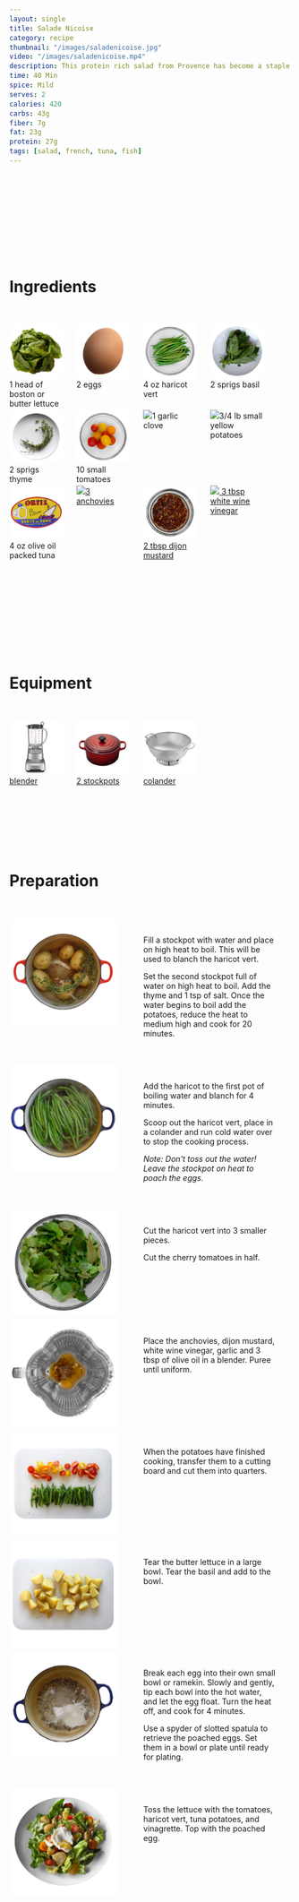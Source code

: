 ```yaml
---
layout: single
title: Salade Nicoise
category: recipe
thumbnail: "/images/saladenicoise.jpg"
video: "/images/saladenicoise.mp4"
description: This protein rich salad from Provence has become a staple of brasseries all over France. Made with Spanish oil cured tuna, French anchovies, a soft boiled egg and a tangy vinaigrette- we've pumped up the flavor in this classic French dish. 
time: 40 Min
spice: Mild
serves: 2
calories: 420
carbs: 43g
fiber: 7g
fat: 23g
protein: 27g
tags: [salad, french, tuna, fish]
---
```



<div id= "ingredienthdr">
<h1>Ingredients</h1>
</div>

<div id="ingredients">
<div id="ingredientone"><img src="/images/bostonlettuce.jpeg"/> 1 head of boston or butter lettuce </div>
<div id="ingredienttwo"><img src="/images/egg.jpeg"/>2 eggs</div>
<div id="ingredienttwo"><img src="/images/haricotvert.jpeg"/>4 oz haricot vert</div>
<div id="ingredientfour"><img src="/images/basil.jpeg"/>2 sprigs basil</div>
</div>

<div id="ingredients">
<div id="ingredientone"><img src="/images/thyme.jpeg"/>2 sprigs thyme</div>
<div id="ingredienttwo"><img src="/images/cherrytomatoes.jpeg"/>10 small tomatoes</div>
<div id="ingredientthree"><img src="/images/1garlic.jpeg"/>1 garlic clove</div>
<div id="ingredientfour"><img src="/images/smallpotatoes.jpeg"/>3/4 lb small yellow potatoes</div>
</div>

<div id="ingredients">
<div id="ingredientone"><img src="/images/bonitotuna.jpeg"/>4 oz olive oil packed tuna</div>
<div id="ingredienttwo"><a href=""><img src="/images/3anchovies.jpeg"/>3 anchovies</a></div>
<div id="ingredientthree"><a href=""><img src="/images/dijon.jpeg"/>2 tbsp dijon mustard</a></div>
<div id="ingredientfour"><a href=""><img src="/images/whitewinevin.jpeg"/> 3 tbsp white wine vinegar</a></div>
</div>

<div id= "equipmenthdr">
<h1>Equipment</h1>
</div>

<div id="equipment">
<div id="equipmentone"><a href=""><img src="/images/blender.jpeg"/>blender </a></div>
<div id="equipmenttwo"><a href=""><img src="/images/stockpot.jpeg"/>2 stockpots </a></div>
<div id="equipmentthree"><a href=""><img src="/images/colander.jpeg"/>colander </a></div>
</div>

<div id="preparation">
<h1>Preparation</h1>
</div>

<div id="instruction">
<div id="image"><img src="/images/saladenicoise1.jpeg"/> </div>
<div id="step">Fill a stockpot with water and place on high heat to boil. This will be used to blanch the haricot vert.
<p>Set the second stockpot full of water on high heat to boil. Add the thyme and 1 tsp of salt. Once the water begins to boil add the potatoes, reduce the heat to medium high and cook for 20 minutes.</p></div>
</div>

<div id="instruction">
<div id="image"><img src="/images/saladenicoise2.jpeg"/> </div>
<div id="step">Add the haricot to the first pot of boiling water and blanch for 4 minutes.
<p>Scoop out the haricot vert, place in a colander and run cold water over to stop the cooking process. </p>
<p><i>Note: Don't toss out the water! Leave the stockpot on heat to poach the eggs.</i></p></div>
</div>

<div id="instruction">
<div id="image"><img src="/images/saladenicoise3.jpeg"/> </div>
<div id="step">Cut the haricot vert into 3 smaller pieces. 
<p>Cut the cherry tomatoes in half.</p></div>
</div>

<div id="instruction">
<div id="image"><img src="/images/saladenicoise4.jpeg"/> </div>
<div id="step">Place the anchovies, dijon mustard, white wine vinegar, garlic and 3 tbsp of olive oil in a blender. Puree until uniform. </div>
</div>

<div id="instruction">
<div id="image"><img src="/images/saladenicoise5.jpeg"/> </div>
<div id="step">When the potatoes have finished cooking, transfer them to a cutting board and cut them into quarters.</div>
</div>

<div id="instruction">
<div id="image"><img src="/images/saladenicoise6.jpeg"/> </div>
<div id="step"> Tear the butter lettuce in a large bowl. Tear the basil and add to the bowl.</div>
</div>

<div id="instruction">
<div id="image"><img src="/images/saladenicoise7.jpeg"/> </div>
<div id="step">Break each egg into their own small bowl or ramekin. Slowly and gently, tip each bowl into the hot water, and let the egg float. Turn the heat off, and cook for 4 minutes.
<p>Use a spyder of slotted spatula to retrieve the poached eggs. Set them in a bowl or plate until ready for plating.</p></div>
</div>

<div id="instruction">
<div id="image"><img src="/images/saladenicoise8.jpeg"/> </div>
<div id="step">Toss the lettuce with the tomatoes, haricot vert, tuna potatoes, and vinagrette. Top with the poached egg.</div>
</div>

<style>
#backgroundvideo {
  width: 100%;
}
  
#banner__video {
    }

#overlay {
 }

#recipedetails { width: 100%; display:inline-block; float: left;}
#time { width: 30%; float: left; margin-left: 5%}
#spice { width: 30%; float: left;}
#serves { width 30%; float: left; margin-left: 5%;}
.clear {clear:both;}

#spacer {padding-top:50px;}

#nutrition { width: 100%; display:inline-block;}
#calories { width: 18%; float: left; margin-left: 5%;}
#carbs { width: 18%; float: left; margin-left: 0%;}
#fiber { width: 18%; float: left; margin-left: 0%;}
#fat { width: 18%; float: left; margin-left: 0%;}
#protein { width: 18%; float: left; margin-right:5%;}
.clear {clear:both;}

#ingredienthdr { margin-top:200px; margin-bottom: 50px; font-family: $serif;}

#ingredients { width: 95%; display:inline-block;}
#ingredientone { width: 20%; float:left;}
#ingredienttwo { width: 20%; float:left; margin-left: 5%;}
#ingredientthree { width:20%; float:left; margin-left: 5%;}
#ingredientfour { width:20%; float:left; margin-left: 5%;}
.clear {clear:both;}

#equipmenthdr { margin-top:200px; margin-bottom:50px; font-family: $serif;}

#equipment { width: 95%; display:inline-block;}
#equipmentone { width: 20%; float:left;}
#equipmenttwo { width: 20%; float:left; margin-left: 5%;}
#equipmentthree { width:20%; float:left; margin-left: 5%;}
#equipmentfour { width:20%; float:left; margin-left: 5%;}
.clear {clear:both;}

#preparation { margin-top: 150px; margin-bottom: 50px; font-family: $serif;}

#instruction { width:95%; display:inline-block;}
#image { width: 40%; float:left;}
#step { width: 50%; float:right; margin-top: 30px; margin-bottom: 30px;}
.clear {clear:both;}
</style>
